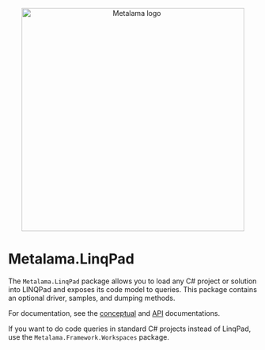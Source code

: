 <!-- Matomo Image Tracker-->
<img referrerpolicy="no-referrer-when-downgrade" src="https://postsharp.matomo.cloud/matomo.php?idsite=4&amp;rec=1" style="border:0" alt="" />
<!-- End Matomo -->

<p align="center">
<img width="450" src="https://github.com/postsharp/Metalama/raw/master/images/metalama-by-postsharp.svg" alt="Metalama logo" />
</p>


# Metalama.LinqPad

The `Metalama.LinqPad` package allows you to load any C# project or solution into LINQPad and exposes its code model to queries. This package contains an optional driver, samples, and dumping methods.

For documentation, see the [conceptual](https://doc.metalama.net/conceptual/introspection/linqpad) and [API](https://doc.metalama.net/introspection-api) documentations.

If you want to do code queries in standard C# projects instead of LinqPad, use the `Metalama.Framework.Workspaces` package.
